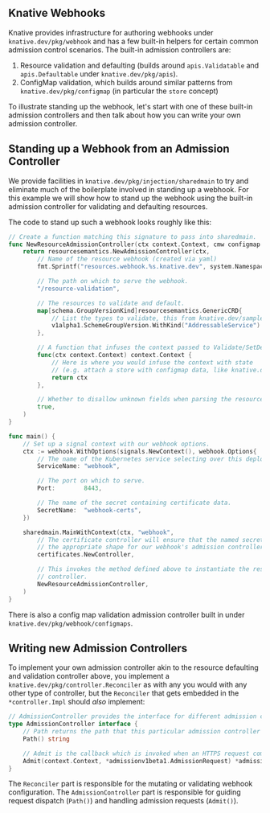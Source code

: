 ## Knative Webhooks

Knative provides infrastructure for authoring webhooks under
`knative.dev/pkg/webhook` and has a few built-in helpers for certain
common admission control scenarios.  The built-in admission controllers
are:
1. Resource validation and defaulting (builds around `apis.Validatable`
  and `apis.Defaultable` under `knative.dev/pkg/apis`).
2. ConfigMap validation, which builds around similar patterns from
  `knative.dev/pkg/configmap` (in particular the `store` concept)

To illustrate standing up the webhook, let's start with one of these
built-in admission controllers and then talk about how you can write
your own admission controller.

## Standing up a Webhook from an Admission Controller

We provide facilities in `knative.dev/pkg/injection/sharedmain` to try and
eliminate much of the boilerplate involved in standing up a webhook. For this
example we will show how to stand up the webhook using the built-in admission
controller for validating and defaulting resources.

The code to stand up such a webhook looks roughly like this:

```go
// Create a function matching this signature to pass into sharedmain.
func NewResourceAdmissionController(ctx context.Context, cmw configmap.Watcher) *controller.Impl {
	return resourcesemantics.NewAdmissionController(ctx,
		// Name of the resource webhook (created via yaml)
		fmt.Sprintf("resources.webhook.%s.knative.dev", system.Namespace()),

		// The path on which to serve the webhook.
		"/resource-validation",

		// The resources to validate and default.
		map[schema.GroupVersionKind]resourcesemantics.GenericCRD{
			// List the types to validate, this from knative.dev/sample-controller
			v1alpha1.SchemeGroupVersion.WithKind("AddressableService"): &v1alpha1.AddressableService{},
		},

		// A function that infuses the context passed to Validate/SetDefaults with custom metadata.
		func(ctx context.Context) context.Context {
			// Here is where you would infuse the context with state
			// (e.g. attach a store with configmap data, like knative.dev/serving attaches config-defaults)
			return ctx
		},

		// Whether to disallow unknown fields when parsing the resources' JSON.
		true,
	)
}

func main() {
	// Set up a signal context with our webhook options.
	ctx := webhook.WithOptions(signals.NewContext(), webhook.Options{
		// The name of the Kubernetes service selecting over this deployment's pods.
		ServiceName: "webhook",

		// The port on which to serve.
		Port:        8443,

		// The name of the secret containing certificate data.
		SecretName:  "webhook-certs",
	})

	sharedmain.MainWithContext(ctx, "webhook",
		// The certificate controller will ensure that the named secret (above) has
		// the appropriate shape for our webhook's admission controllers.
		certificates.NewController,

		// This invokes the method defined above to instantiate the resource admission
		// controller.
		NewResourceAdmissionController,
	)
}
```

There is also a config map validation admission controller built in under
`knative.dev/pkg/webhook/configmaps`.

## Writing new Admission Controllers

To implement your own admission controller akin to the resource defaulting and
validation controller above, you implement a `knative.dev/pkg/controller.Reconciler` as with
any you would with any other type of controller, but the `Reconciler` that gets
embedded in the `*controller.Impl` should *also* implement:

```go
// AdmissionController provides the interface for different admission controllers
type AdmissionController interface {
	// Path returns the path that this particular admission controller serves on.
	Path() string

	// Admit is the callback which is invoked when an HTTPS request comes in on Path().
	Admit(context.Context, *admissionv1beta1.AdmissionRequest) *admissionv1beta1.AdmissionResponse
}
```

The `Reconciler` part is responsible for the mutating or validating webhook configuration.
The `AdmissionController` part is responsible for guiding request dispatch (`Path()`) and
handling admission requests (`Admit()`).

